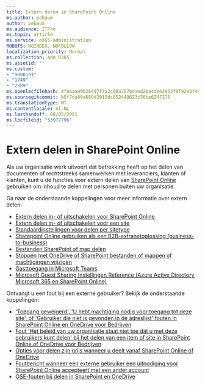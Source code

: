 ```yaml
---
title: Extern delen in SharePoint Online
ms.author: pebaum
author: pebaum
ms.audience: ITPro
ms.topic: article
ms.service: o365-administration
ROBOTS: NOINDEX, NOFOLLOW
localization_priority: Normal
ms.collection: Adm_O365
ms.assetid: ''
ms.custom:
- "9000191"
- "1749"
- "2389"
ms.openlocfilehash: 4f06aa99b264d7f7a2c00a757bdaed20a4d0e2953f6f9293f4987ae448fb17bb
ms.sourcegitcommit: b5f7da89a650d2915dc652449623c78be6247175
ms.translationtype: MT
ms.contentlocale: nl-NL
ms.lasthandoff: 08/05/2021
ms.locfileid: "53977796"
---
```

# <a name="external-sharing-in-sharepoint-online"></a>Extern delen in SharePoint Online

Als uw organisatie werk uitvoert dat betrekking heeft op het delen van documenten of rechtstreeks samenwerken met leveranciers, klanten of klanten, kunt u de functies voor extern delen van [SharePoint Online](https://docs.microsoft.com/sharepoint/external-sharing-overview) gebruiken om inhoud te delen met personen buiten uw organisatie.

Ga naar de onderstaande koppelingen voor meer informatie over extern delen:

- [Extern delen in- of uitschakelen voor SharePoint Online](https://docs.microsoft.com/sharepoint/turn-external-sharing-on-or-off)
- [Extern delen in- of uitschakelen voor een site](https://docs.microsoft.com/sharepoint/change-external-sharing-site)
- [Standaardinstellingen voor delen per sitetype](https://docs.microsoft.com/Office365/Enterprise/microsoft-365-guest-settings#sharepoint-site-level)
- [Sharepoint Online gebruiken als een B2B-extranetoplossing (business-to-business)](https://docs.microsoft.com/sharepoint/create-b2b-extranet)
- [Bestanden SharePoint of map delen](https://support.office.com/article/share-sharepoint-files-or-folders-1fe37332-0f9a-4719-970e-d2578da4941c)
- [Stoppen met OneDrive of SharePoint bestanden of mappen of machtigingen wijzigen](https://support.office.com/article/stop-sharing-onedrive-or-sharepoint-files-or-folders-or-change-permissions-0a36470f-d7fe-40a0-bd74-0ac6c1e13323)
- [Gasttoegang in Microsoft Teams](https://docs.microsoft.com/MicrosoftTeams/guest-access)
- [Microsoft Guest Sharing Instellingen Reference (Azure Active Directory, Microsoft 365 en SharePoint Online)](https://docs.microsoft.com/Office365/Enterprise/microsoft-365-guest-settings)

Ontvangt u een fout bij een externe gebruiker? Bekijk de onderstaande koppelingen:

- ['Toegang geweigerd', 'U hebt machtiging nodig voor toegang tot deze site', of 'Gebruiker die niet is gevonden in de adreslijst' fouten in SharePoint Online en OneDrive voor Bedrijven](https://docs.microsoft.com/sharepoint/support/administration/access-denied-or-need-permission-error-sharepoint-online-or-onedrive-for-business)
- [Fout 'Het beleid van uw organisatie staat niet toe dat u met deze gebruikers kunt delen' bij het delen van een item of site in SharePoint Online of OneDrive voor Bedrijven](https://docs.microsoft.com/sharepoint/support/administration/organization-policies-do-not-allow-you-to-share-with-users-error)
- [Opties voor delen zijn grijs wanneer u deelt vanaf SharePoint Online of OneDrive](https://docs.microsoft.com/sharepoint/support/administration/sharing-options-grayed-out-when-sharing-from-sharepoint-online-or-onedrive)
- [Foutbericht wanneer een externe gebruiker een uitnodiging voor SharePoint Online accepteert met een ander account](https://docs.microsoft.com/sharepoint/support/sharing-and-permissions/error-when-external-user-accepts-an-invitation-by-using-another-account)
- [OSE-fouten bij delen in SharePoint en OneDrive](https://docs.microsoft.com/sharepoint/sharepoint-onedrive-error-message)


